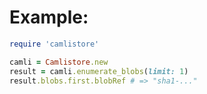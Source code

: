 Example:
======================

```ruby
require 'camlistore'

camli = Camlistore.new
result = camli.enumerate_blobs(limit: 1)
result.blobs.first.blobRef # => "sha1-..."
```
